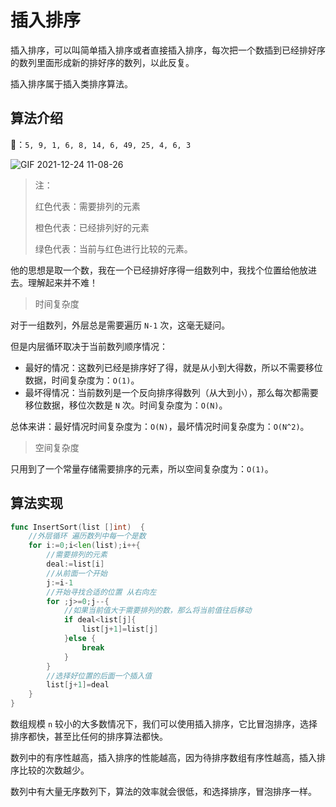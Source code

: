 # 插入排序

插入排序，可以叫简单插入排序或者直接插入排序，每次把一个数插到已经排好序的数列里面形成新的排好序的数列，以此反复。

插入排序属于插入类排序算法。

## 算法介绍

🌰：`5, 9, 1, 6, 8, 14, 6, 49, 25, 4, 6, 3`

![GIF 2021-12-24 11-08-26](https://cdn.jsdelivr.net/gh/baici1/img-typora/20211224110950.gif)

> 注：
>
> 红色代表：需要排列的元素
>
> 橙色代表：已经排列好的元素
>
> 绿色代表：当前与红色进行比较的元素。

他的思想是取一个数，我在一个已经排好序得一组数列中，我找个位置给他放进去。理解起来并不难！

> 时间复杂度

对于一组数列，外层总是需要遍历 `N-1` 次，这毫无疑问。

但是内层循环取决于当前数列顺序情况：

* 最好的情况：这数列已经是排序好了得，就是从小到大得数，所以不需要移位数据，时间复杂度为：`O(1)`。
* 最坏得情况：当前数列是一个反向排序得数列（从大到小），那么每次都需要移位数据，移位次数是 `N` 次。时间复杂度为：`O(N)`。

总体来讲：最好情况时间复杂度为：`O(N)`，最坏情况时间复杂度为：`O(N^2)`。

> 空间复杂度

只用到了一个常量存储需要排序的元素，所以空间复杂度为：`O(1)`。

## 算法实现

```go
func InsertSort(list []int)  {
	//外层循环 遍历数列中每一个是数
	for i:=0;i<len(list);i++{
		//需要排列的元素
		deal:=list[i]
		//从前面一个开始
		j:=i-1
		//开始寻找合适的位置 从右向左
		for ;j>=0;j--{
			//如果当前值大于需要排列的数，那么将当前值往后移动
			if deal<list[j]{
				list[j+1]=list[j]
			}else {
				break
			}
		}
		//选择好位置的后面一个插入值
		list[j+1]=deal
	}
}
```

数组规模 `n` 较小的大多数情况下，我们可以使用插入排序，它比冒泡排序，选择排序都快，甚至比任何的排序算法都快。

数列中的有序性越高，插入排序的性能越高，因为待排序数组有序性越高，插入排序比较的次数越少。

数列中有大量无序数列下，算法的效率就会很低，和选择排序，冒泡排序一样。